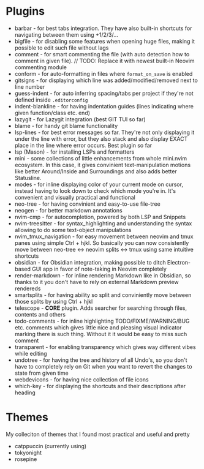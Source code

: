 # Plugins
- barbar - for best tabs integration. They have also built-in shortcuts for navigating between them using <leader>+1/2/3/...
- bigfile - for disabling some features when opening huge files, making it possible to edit such file without lags
- comment - for smart commenting the file (with auto detection how to comment in given file). // TODO: Replace it with newest built-in Neovim commenting module
- conform - for auto-formatting in files where `format_on_save` is enabled
- gitsigns - for displaying which line was added/modified/removed next to line number
- guess-indent - for auto inferring spacing/tabs per project if they're not defined inside `.editorconfig`
- indent-blankline - for having indentation guides (lines indicating where given function/class etc. end)
- lazygit - for Lazygit integration (best GIT TUI so far)
- blame - for handy git blame functionality
- lsp-lines - for best error messages so far. They're not only displaying it under the line with error, but they also stack and also display EXACT place in the line where error occurs. Best plugin so far
- lsp (Mason) - for installing LSPs and formatters
- mini - some collections of little enhancements from whole mini.nvim ecosystem. In this case, it gives convinient text-manipulation motions  like better Around/Inside and Surroundings and also adds better Statusline.
- modes - for inline displaying color of your current mode on cursor, instead having to look down to check which mode you're in. It's convenient and visually practical and functional
- neo-tree - for having convinient and easy-to-use file-tree
- neogen - for better markdown annotations
- nvim-cmp - for autocompletion, powered by both LSP and Snippets 
- nvim-treesitter - for syntax_highlighting and understanding the syntax allowing to do some text-object manipulations
- nvim_tmux_navigation - for easy movement between neovim and tmux panes using simple Ctrl + hjkl. So basically you can now consistently move between neo-tree <-> neovim splits <-> tmux using same intuitive shortcuts
- obsidian - for Obsidian integration, making possible to ditch Electron-based GUI app in favor of note-taking in Neovim completely
- render-markdown - for inline rendering Markdown like in Obsidian, so thanks to it you don't have to rely on external Markdown preview rendereds 
- smartsplits - for having ability so split and conviniently move between those splits by using Ctrl + hjkl
- telescope - **CORE** plugin. Adds searcher for searching through files, contents and others
- todo-comments - for inline highlighting TODO/FIXME/WARNING/BUG etc. comments which gives little nice and pleasing visual indicator marking there is such thing. Without it it would be easy to miss such comment
- transparent - for enabling transparency which gives way different vibes while editing
- undotree - for having the tree and history of all Undo's, so you don't have to completely rely on Git when you want to revert the changes to state from given time
- webdevicons - for having nice collection of file icons
- which-key - for displaying the shortcuts and their descriptions after heading <leader> 

# Themes
My colleciton of themes that I found most practical and useful and pretty 
- catppuccin (currently using)
- tokyonight
- rosepine 
